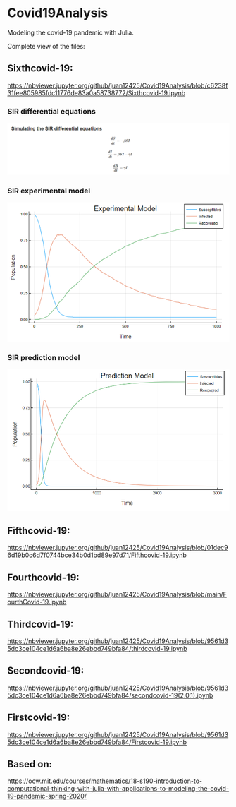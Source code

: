 # Covid19Analysis

Modeling the covid-19 pandemic with Julia. 

Complete view of the files: 

## Sixthcovid-19:

https://nbviewer.jupyter.org/github/juan12425/Covid19Analysis/blob/c6238f31fee805985fdc11776de83a0a58738772/Sixthcovid-19.ipynb

### SIR differential equations
![Differential equations](images/DE.png)

### SIR experimental model
![experimental model](images/emodel.png)

### SIR prediction model 
![differential equations](images/pmodel.png)

## Fifthcovid-19:

https://nbviewer.jupyter.org/github/juan12425/Covid19Analysis/blob/01dec96d19b0c6d7f0744bce34b0d1bd89e97d71/Fifthcovid-19.ipynb

## Fourthcovid-19: 

https://nbviewer.jupyter.org/github/juan12425/Covid19Analysis/blob/main/FourthCovid-19.ipynb

## Thirdcovid-19: 

https://nbviewer.jupyter.org/github/juan12425/Covid19Analysis/blob/9561d35dc3ce104ce1d6a6ba8e26ebbd749bfa84/thirdcovid-19.ipynb

## Secondcovid-19: 

https://nbviewer.jupyter.org/github/juan12425/Covid19Analysis/blob/9561d35dc3ce104ce1d6a6ba8e26ebbd749bfa84/secondcovid-19(2.0.1).ipynb

## Firstcovid-19: 

https://nbviewer.jupyter.org/github/juan12425/Covid19Analysis/blob/9561d35dc3ce104ce1d6a6ba8e26ebbd749bfa84/Firstcovid-19.ipynb

## Based on: 

https://ocw.mit.edu/courses/mathematics/18-s190-introduction-to-computational-thinking-with-julia-with-applications-to-modeling-the-covid-19-pandemic-spring-2020/
